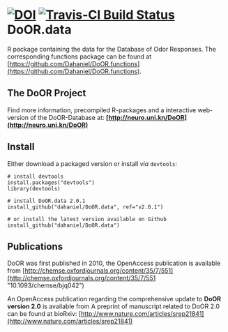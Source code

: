 [![DOI](https://zenodo.org/badge/doi/10.5281/zenodo.46554.svg)](http://dx.doi.org/10.5281/zenodo.46554)
[![Travis-CI Build Status](https://travis-ci.org/Dahaniel/DoOR.data.svg?branch=master)](https://travis-ci.org/Dahaniel/DoOR.data)
DoOR.data
=========

R package containing the data for the Database of Odor Responses. The corresponding functions package can be found at [https://github.com/Dahaniel/DoOR.functions](https://github.com/Dahaniel/DoOR.functions).

## The DoOR Project
Find more information, precompiled R-packages and a interactive web-version of the DoOR-Database at: **[http://neuro.uni.kn/DoOR](http://neuro.uni.kn/DoOR)**


## Install
Either download a packaged version or install _via_ `devtools`:
```{r}
# install devtools
install.packages("devtools")
library(devtools)

# install DoOR.data 2.0.1
install_github("dahaniel/DoOR.data", ref="v2.0.1")

# or install the latest version available on Github
install_github("dahaniel/DoOR.data")
```

## Publications
DoOR was first published in 2010, the OpenAccess publication is available from
[http://chemse.oxfordjournals.org/content/35/7/551](http://chemse.oxfordjournals.org/content/35/7/551 "10.1093/chemse/bjq042")

An OpenAccess publication regarding the comprehensive update to **DoOR version 2.0** is available from
A preprint of manuscript related to DoOR 2.0 can be found at bioRxiv: [http://www.nature.com/articles/srep21841](http://www.nature.com/articles/srep21841)
